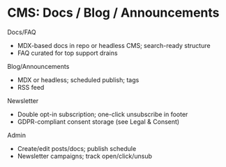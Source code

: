 # CMS: Docs / Blog / Announcements

Docs/FAQ
- MDX-based docs in repo or headless CMS; search-ready structure
- FAQ curated for top support drains

Blog/Announcements
- MDX or headless; scheduled publish; tags
- RSS feed

Newsletter
- Double opt-in subscription; one-click unsubscribe in footer
- GDPR-compliant consent storage (see Legal & Consent)

Admin
- Create/edit posts/docs; publish schedule
- Newsletter campaigns; track open/click/unsub

